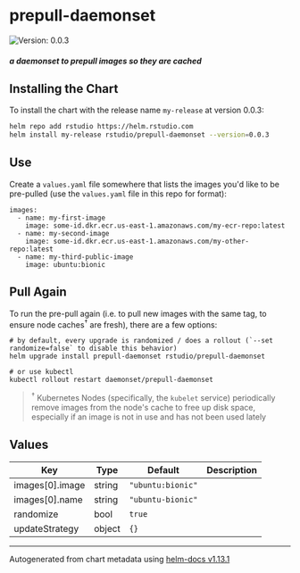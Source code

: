 # prepull-daemonset

![Version: 0.0.3](https://img.shields.io/badge/Version-0.0.3-informational?style=flat-square)

#### _a daemonset to prepull images so they are cached_

## Installing the Chart

To install the chart with the release name `my-release` at version 0.0.3:

```bash
helm repo add rstudio https://helm.rstudio.com
helm install my-release rstudio/prepull-daemonset --version=0.0.3
```

## Use

Create a `values.yaml` file somewhere that lists the images you'd like to be pre-pulled (use the `values.yaml` file in this repo for format):

```
images:
  - name: my-first-image
    image: some-id.dkr.ecr.us-east-1.amazonaws.com/my-ecr-repo:latest
  - name: my-second-image
    image: some-id.dkr.ecr.us-east-1.amazonaws.com/my-other-repo:latest
  - name: my-third-public-image
    image: ubuntu:bionic
```

## Pull Again

To run the pre-pull again (i.e. to pull new images with the same tag, to ensure node
caches<sup>†</sup> are fresh), there are a few options:

```
# by default, every upgrade is randomized / does a rollout (`--set randomize=false` to disable this behavior)
helm upgrade install prepull-daemonset rstudio/prepull-daemonset

# or use kubectl
kubectl rollout restart daemonset/prepull-daemonset
```

> <sup>†</sup> Kubernetes Nodes (specifically, the `kubelet` service) periodically remove images from
> the node's cache to free up disk space, especially if an image is not in use and has
> not been used lately

## Values

| Key | Type | Default | Description |
|-----|------|---------|-------------|
| images[0].image | string | `"ubuntu:bionic"` |  |
| images[0].name | string | `"ubuntu-bionic"` |  |
| randomize | bool | `true` |  |
| updateStrategy | object | `{}` |  |

----------------------------------------------
Autogenerated from chart metadata using [helm-docs v1.13.1](https://github.com/norwoodj/helm-docs/releases/v1.13.1)

